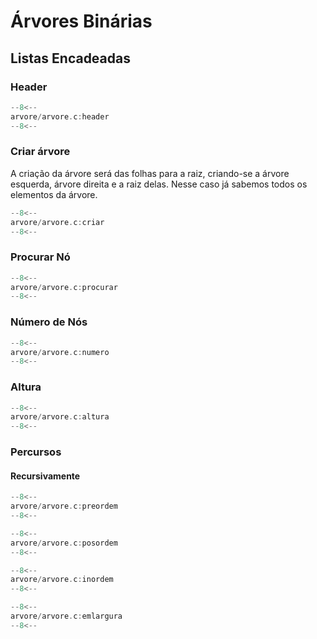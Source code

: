 # Árvores Binárias

## Listas Encadeadas

### Header

```c title="arvores.c" linenums="1"
--8<--
arvore/arvore.c:header
--8<--
```

### Criar árvore

A criação da árvore será das folhas para a raiz, criando-se a árvore esquerda, árvore direita e a raiz delas. Nesse caso já sabemos todos os elementos da árvore.

```c title="criar_arvore.c" linenums="1"
--8<--
arvore/arvore.c:criar
--8<--
```

### Procurar Nó

```c title="procurar_no.c" linenums="1"
--8<--
arvore/arvore.c:procurar
--8<--
```

### Número de Nós

```c title="numero_nos.c" linenums="1"
--8<--
arvore/arvore.c:numero
--8<--
```

### Altura

```c title="altura.c" linenums="1"
--8<--
arvore/arvore.c:altura 
--8<--
```

### Percursos

#### Recursivamente

```c title="preordem.c" linenums="1"
--8<--
arvore/arvore.c:preordem
--8<--
```

```c title="posordem.c" linenums="1"
--8<--
arvore/arvore.c:posordem
--8<--
```

```c title="em_ordem.c" linenums="1"
--8<--
arvore/arvore.c:inordem
--8<--
```

```c title="em_largura.c" linenums="1"
--8<--
arvore/arvore.c:emlargura
--8<--
```
